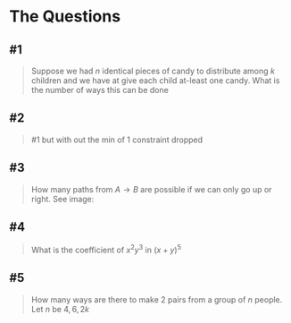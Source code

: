 # The Questions
## #1
> Suppose we had $n$ identical pieces of candy to distribute among $k$ children and we have at give each child at-least one candy.
> What is the number of ways this can be done

## #2
> #1 but with out the min of $1$ constraint dropped

## #3
> How many paths from $A \to B$ are possible if we can only go up or right. See image:

## #4
> What is the coefficient of $x^2y^3$ in $(x+y)^5$ 

## #5
> How many ways are there to make $2$ pairs from a group of $n$ people. 
> Let $n$ be $4, 6, 2k$ 